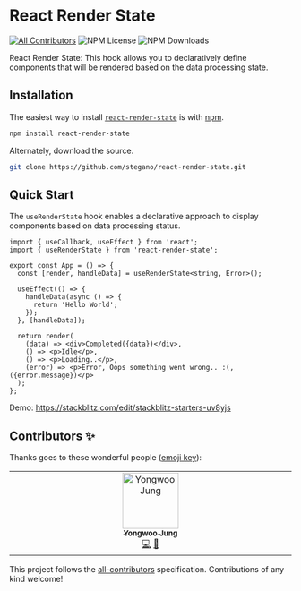 # React Render State
<!-- ALL-CONTRIBUTORS-BADGE:START - Do not remove or modify this section -->
[![All Contributors](https://img.shields.io/badge/all_contributors-1-orange.svg?style=flat-square)](#contributors-) <!-- ALL-CONTRIBUTORS-BADGE:END --> ![NPM License](https://img.shields.io/npm/l/react-render-state) ![NPM Downloads](https://img.shields.io/npm/dw/react-render-state)

React Render State: This hook allows you to declaratively define components that will be rendered based on the data processing state.

## Installation

The easiest way to install [`react-render-state`](https://www.npmjs.com/package/react-render-state) is with [npm](https://www.npmjs.com/).

```bash
npm install react-render-state
```

Alternately, download the source.

```bash
git clone https://github.com/stegano/react-render-state.git
```

## Quick Start

The `useRenderState` hook enables a declarative approach to display components based on data processing status. 

```tsx
import { useCallback, useEffect } from 'react';
import { useRenderState } from 'react-render-state';

export const App = () => {
  const [render, handleData] = useRenderState<string, Error>();

  useEffect(() => {
    handleData(async () => {
      return 'Hello World';
    });
  }, [handleData]);

  return render(
    (data) => <div>Completed({data})</div>,
    () => <p>Idle</p>,
    () => <p>Loading..</p>,
    (error) => <p>Error, Oops something went wrong.. :(, ({error.message})</p>
  );
};
```
Demo: https://stackblitz.com/edit/stackblitz-starters-uv8yjs

## Contributors ✨

Thanks goes to these wonderful people ([emoji key](https://allcontributors.org/docs/en/emoji-key)):

<!-- ALL-CONTRIBUTORS-LIST:START - Do not remove or modify this section -->
<!-- prettier-ignore-start -->
<!-- markdownlint-disable -->
<table>
  <tbody>
    <tr>
      <td align="center" valign="top" width="14.28%"><a href="https://github.com/stegano"><img src="https://avatars.githubusercontent.com/u/11916476?v=4?s=100" width="100px;" alt="Yongwoo Jung"/><br /><sub><b>Yongwoo Jung</b></sub></a><br /><a href="https://github.com/stegano/react-render-state/commits?author=stegano" title="Code">💻</a> <a href="#ideas-stegano" title="Ideas, Planning, & Feedback">🤔</a></td>
    </tr>
  </tbody>
</table>

<!-- markdownlint-restore -->
<!-- prettier-ignore-end -->

<!-- ALL-CONTRIBUTORS-LIST:END -->

This project follows the [all-contributors](https://github.com/all-contributors/all-contributors) specification. Contributions of any kind welcome!